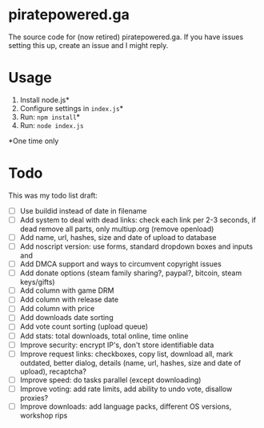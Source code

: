 # piratepowered.ga
The source code for (now retired) piratepowered.ga. If you have issues setting this up, create an issue and I might reply.

# Usage
1. Install node.js*
2. Configure settings in `index.js`*
3. Run: `npm install`*
4. Run: `node index.js`

*One time only

# Todo
This was my todo list draft:
- [ ] Use buildid instead of date in filename
- [ ] Add system to deal with dead links: check each link per 2-3 seconds, if dead remove all parts, only multiup.org (remove openload)
- [ ] Add name, url, hashes, size and date of upload to database
- [ ] Add noscript version: use forms, standard dropdown boxes and inputs and <noscript>
- [ ] Add DMCA support and ways to circumvent copyright issues
- [ ] Add donate options (steam family sharing?, paypal?, bitcoin, steam keys/gifts)
- [ ] Add column with game DRM
- [ ] Add column with release date
- [ ] Add column with price
- [ ] Add downloads date sorting
- [ ] Add vote count sorting (upload queue)
- [ ] Add stats: total downloads, total online, time online
- [ ] Improve security: encrypt IP's, don't store identifiable data
- [ ] Improve request links: checkboxes, copy list, download all, mark outdated, better dialog, details (name, url, hashes, size and date of upload), recaptcha?
- [ ] Improve speed: do tasks parallel (except downloading)
- [ ] Improve voting: add rate limits, add ability to undo vote, disallow proxies?
- [ ] Improve downloads: add language packs, different OS versions, workshop rips
